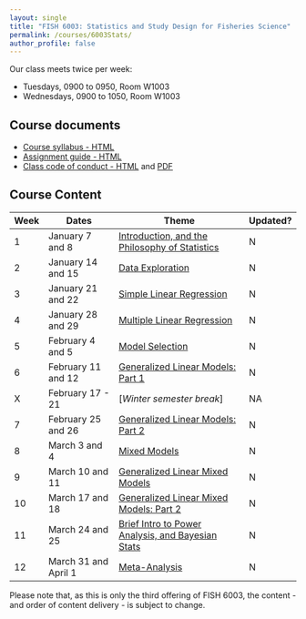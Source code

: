 ```yaml
---
layout: single
title: "FISH 6003: Statistics and Study Design for Fisheries Science"
permalink: /courses/6003Stats/
author_profile: false
---
```


Our class meets twice per week:

* Tuesdays, 0900 to 0950, Room W1003
* Wednesdays, 0900 to 1050, Room W1003

## Course documents 

- [Course syllabus - HTML](/courses/6003Stats/6003Syllabus/)
- [Assignment guide - HTML](/courses/6003Stats/6003Assignmentguide/) 
- [Class code of conduct - HTML](/courses/coursesCodeofConduct/) and [PDF](/assets/images/FISHCodeofConduct.pdf)

## Course Content

| **Week**  | **Dates**  | **Theme**  |  **Updated?**|
|-----------|------------|-------------|---|
|1| January 7 and 8  | [Introduction, and the Philosophy of Statistics](/courses/6003Stats/6003Week1/)| N |
|2| January 14 and 15 | [Data Exploration](/courses/6003Stats/6003Week2/) | N |
|3| January 21 and 22  | [Simple Linear Regression](/courses/6003Stats/6003Week3/)  | N |
|4| January 28 and 29 | [Multiple Linear Regression](/courses/6003Stats/6003Week4/) |  N |
|5| February 4 and 5 | [Model Selection](/courses/6003Stats/6003Week5/) | N |
|6| February 11 and 12 | [Generalized Linear Models: Part 1](/courses/6003Stats/6003Week6/)| N |
|X| February 17 - 21 | [*Winter semester break*] | NA |
|7| February 25 and 26 | [Generalized Linear Models: Part 2](/courses/6003Stats/6003Week7/) | N |
|8| March 3 and 4 | [Mixed Models](/courses/6003Stats/6003Week8/) | N |
|9| March 10 and 11 | [Generalized Linear Mixed Models](/courses/6003Stats/6003Week9/) | N |
|10| March 17 and 18 | [Generalized Linear Mixed Models: Part 2](/courses/6003Stats/6003Week9/) | N |
|11| March 24 and 25 | [Brief Intro to Power Analysis, and Bayesian Stats](/courses/6003Stats/6003Week11/) | N |
|12| March 31 and April 1 | [Meta-Analysis](/courses/6003Stats/6003Week12/) | N |

Please note that, as this is only the third offering of FISH 6003, the content - and order of content delivery - is subject to change. 